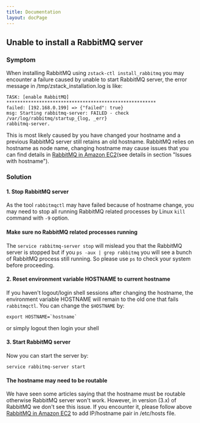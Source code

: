```yaml
---
title: Documentation
layout: docPage
---
```


## Unable to install a RabbitMQ server

### Symptom

When installing RabbitMQ using `zstack-ctl install_rabbitmq` you may encounter a failure caused by
unable to start RabbitMQ server, the error message in /tmp/zstack_installation.log is like:

    TASK: [enable RabbitMQ] *******************************************************
    failed: [192.168.0.199] => {"failed": true}
    msg: Starting rabbitmq-server: FAILED - check /var/log/rabbitmq/startup_{log, _err}
    rabbitmq-server.
    
    
This is most likely caused by you have changed your hostname and a previous RabbitMQ server still retains an old
hostname. RabbitMQ relies on hostname as node name, changing hostname may cause issues that you can find details
in [RabbitMQ in Amazon  EC2](http://www.rabbitmq.com/ec2.html)(see details in section "Issues with hostname").

### Solution

#### 1. Stop RabbitMQ server

As the tool `rabbitmqctl` may have failed because of hostname change, you may need to stop all running RabbitMQ related
processes by Linux `kill` command with `-9` option.

<div class="bs-callout bs-callout-warning">
  <h4>Make sure no RabbitMQ related processes running</h4>
  The <code>service rabbitmq-server stop</code> will mislead you that the RabbitMQ server is stopped but if you
  <code>ps -aux | grep rabbitmq</code> you will see a bunch of RabbitMQ process still running. So please use <code>ps</code>
  to check your system before proceeding.
</div>

#### 2. Reset environment variable HOSTNAME to current hostname

If you haven't logout/login shell sessions after changing the hostname, the environment variable HOSTNAME will remain
to the old one that fails `rabbitmqctl`. You can change the `$HOSTNAME` by:

    export HOSTNAME=`hostname`
    
or simply logout then login your shell

#### 3. Start RabbitMQ server

Now you can start the server by:

    service rabbitmq-server start
    
    
<div class="bs-callout bs-callout-info">
  <h4>The hostname may need to be routable</h4>
  
  We have seen some articles saying that the hostname must be routable otherwise RabbitMQ server won't work.
  However, in version (3.x) of RabbitMQ we don't see this issue. If you encounter it, please follow above
  <a href="http://www.rabbitmq.com/ec2.html">RabbitMQ in Amazon  EC2</a> to add IP/hostname pair in /etc/hosts file.
</div>

    


